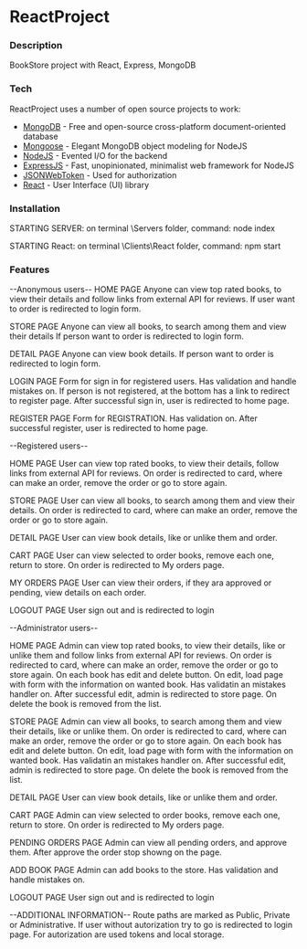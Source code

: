 # ReactProject

### Description

BookStore project with React, Express, MongoDB

### Tech

ReactProject uses a number of open source projects to work:
* [MongoDB](https://www.mongodb.com) - Free and open-source cross-platform document-oriented database
* [Mongoose](http://mongoosejs.com/index.html) - Elegant MongoDB object modeling for NodeJS
* [NodeJS](https://nodejs.org/en/) - Evented I/O for the backend
* [ExpressJS](https://expressjs.com) - Fast, unopinionated, minimalist web framework for NodeJS
* [JSONWebToken](https://jwt.io) - Used for authorization
* [React](https://reactjs.org) - User Interface (UI) library

### Installation

STARTING SERVER: on terminal \Servers folder, command: node index

STARTING React: on terminal \Clients\React folder, command: npm start

### Features

--Anonymous users--
HOME PAGE
Anyone can view top rated books, to view their details and follow links from external API for reviews.
If user want to order is redirected to login form.

STORE PAGE
Anyone can view all books, to search among them and view their details
If person want to order is redirected to login form.

DETAIL PAGE
Anyone can view book details. If person want to order is redirected to login form.

LOGIN PAGE
Form for sign in for registered users. Has validation and handle mistakes on.
If person is not registered, at the bottom has a link to redirect to register page.
After successful sign in, user is redirected to home page.

REGISTER PAGE
Form for REGISTRATION. Has validation on.
After successful register, user is redirected to home page.


--Registered users--

HOME PAGE
User can view top rated books, to view their details, follow links from external API for reviews.
On order is redirected to card, where can make an order, remove the order or go to store again.

STORE PAGE
User can view all books, to search among them and view their details.
On order is redirected to card, where can make an order, remove the order or go to store again.

DETAIL PAGE
User can view book details, like or unlike them and order.

CART PAGE
User can view selected to order books, remove each one, return to store.
On order is redirected to My orders page.

MY ORDERS PAGE
User can view their orders, if they ara approved or pending, view details on each order.

LOGOUT PAGE
User sign out and is redirected to login

--Administrator users--

HOME PAGE
Admin can view top rated books, to view their details, like or unlike them and follow links from external API for reviews.
On order is redirected to card, where can make an order, remove the order or go to store again.
On each book has edit and delete button. On edit, load page with form with the information on wanted book. Has validatin an mistakes handler on. After successful edit, admin is redirected to store page. On delete the book is removed from the list.

STORE PAGE
Admin can view all books, to search among them and view their details, like or unlike them.
On order is redirected to card, where can make an order, remove the order or go to store again.
On each book has edit and delete button. On edit, load page with form with the information on wanted book. Has validatin an mistakes handler on. After successful edit, admin is redirected to store page. On delete the book is removed from the list.

DETAIL PAGE
User can view book details, like or unlike them and order.

CART PAGE
Admin can view selected to order books, remove each one, return to store.
On order is redirected to My orders page.

PENDING ORDERS PAGE
Admin can view all pending orders, and approve them. After approve the order stop showng on the page.

ADD BOOK PAGE
Admin can add books to the store. Has validation and handle mistakes on.

LOGOUT PAGE
User sign out and is redirected to login


--ADDITIONAL INFORMATION--
Route paths are marked as Public, Private or Administrative. If user without autorization try to go is redirected to login page. For autorization are used tokens and local storage.
